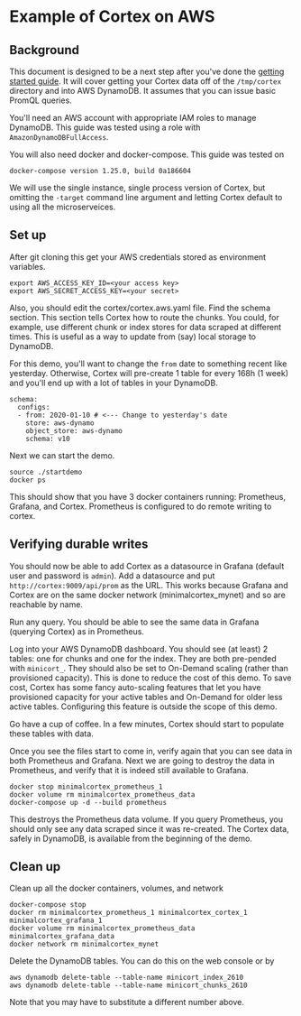 # Example of Cortex on AWS

## Background
This document is designed to be a next step after you've done the [getting started guide](https://github.com/cortexproject/cortex/blob/master/docs/getting_started.md).  It will cover getting your Cortex data off of the `/tmp/cortex` directory and into AWS DynamoDB.  It assumes that you can issue basic PromQL queries.

You'll need an AWS account with appropriate IAM roles to manage DynamoDB.  This guide was tested using a role with `AmazonDynamoDBFullAccess`.  

You will also need docker and docker-compose.  This guide was tested on 
```
docker-compose version 1.25.0, build 0a186604
```


We will use the single instance, single process version of Cortex, but omitting the `-target` command line argument and letting Cortex default to using all the microserveices.

## Set up

After git cloning this get your AWS credentials stored as environment variables.  

```
export AWS_ACCESS_KEY_ID=<your access key>
export AWS_SECRET_ACCESS_KEY=<your secret>
```


Also, you should edit the cortex/cortex.aws.yaml file.  Find the schema section.  This section tells Cortex how to route the chunks.  You could, for example, use different chunk or index stores for data scraped at different times.  This is useful as a way to update from (say) local storage to DynamoDB.

For this demo, you'll want to change the `from` date to something recent like yesterday.  Otherwise, Cortex will pre-create 1 table for every 168h (1 week) and you'll end up with a lot of tables in your DynamoDB.
```
schema:
  configs:
  - from: 2020-01-10 # <--- Change to yesterday's date
    store: aws-dynamo
    object_store: aws-dynamo
    schema: v10
```

Next we can start the demo.
```
source ./startdemo
docker ps
```
This should show that you have 3 docker containers running: Prometheus, Grafana, and Cortex.  Prometheus is configured to do remote writing to cortex.  

## Verifying durable writes

You should now be able to add Cortex as a datasource in Grafana (default user and password is `admin`).  Add a datasource and put `http://cortex:9009/api/prom` as the URL.  This works because Grafana and Cortex are on the same docker network (minimalcortex\_mynet) and so are reachable by name.

Run any query.  You should be able to see the same data in Grafana (querying Cortex) as in Prometheus.  

Log into your AWS DynamoDB dashboard.  You should see (at least) 2 tables: one for chunks and one for the index.  They are both pre-pended with `minicort_`.  They should also be set to On-Demand scaling (rather than provisioned capacity).  This is done to reduce the cost of this demo.  To save cost, Cortex has some fancy auto-scaling features that let you have provisioned capacity for your active tables and On-Demand for older less active tables.  Configuring this feature is outside the scope of this demo.

Go have a cup of coffee.  In a few minutes, Cortex should start to populate these tables with data.

Once you see the files start to come in, verify again that you can see data in both Prometheus and Grafana.  Next we are going to destroy the data in Prometheus, and verify that it is indeed still available to Grafana.  

```
docker stop minimalcortex_prometheus_1
docker volume rm minimalcortex_prometheus_data
docker-compose up -d --build prometheus
```

This destroys the Prometheus data volume.  If you query Prometheus, you should only see any data scraped since it was re-created.  The Cortex data, safely in DynamoDB, is available from the beginning of the demo.

## Clean up

Clean up all the docker containers, volumes, and network
```
docker-compose stop
docker rm minimalcortex_prometheus_1 minimalcortex_cortex_1 minimalcortex_grafana_1
docker volume rm minimalcortex_prometheus_data minimalcortex_grafana_data
docker network rm minimalcortex_mynet
```

Delete the DynamoDB tables.  You can do this on the web console or by
```
aws dynamodb delete-table --table-name minicort_index_2610
aws dynamodb delete-table --table-name minicort_chunks_2610
```
Note that you may have to substitute a different number above.

